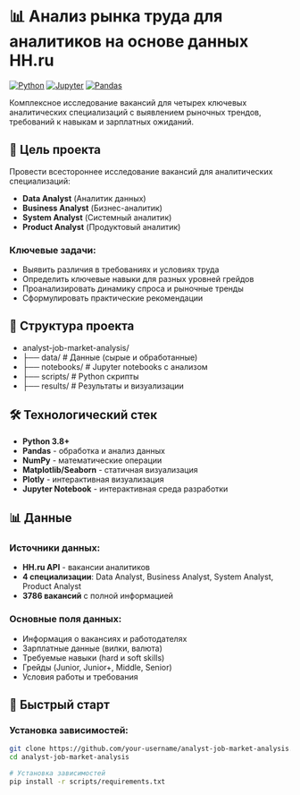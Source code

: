 # 📊 Анализ рынка труда для аналитиков на основе данных HH.ru

[![Python](https://img.shields.io/badge/Python-3.8%2B-blue)](https://www.python.org/)
[![Jupyter](https://img.shields.io/badge/Jupyter-Notebook-orange)](https://jupyter.org/)
[![Pandas](https://img.shields.io/badge/Pandas-Data%20Analysis-green)](https://pandas.pydata.org/)

Комплексное исследование вакансий для четырех ключевых аналитических специализаций с выявлением рыночных трендов, требований к навыкам и зарплатных ожиданий.

## 🎯 Цель проекта

Провести всестороннее исследование вакансий для аналитических специализаций:
- **Data Analyst** (Аналитик данных)
- **Business Analyst** (Бизнес-аналитик)
- **System Analyst** (Системный аналитик) 
- **Product Analyst** (Продуктовый аналитик)

### Ключевые задачи:
- Выявить различия в требованиях и условиях труда
- Определить ключевые навыки для разных уровней грейдов
- Проанализировать динамику спроса и рыночные тренды
- Сформулировать практические рекомендации

## 📁 Структура проекта
- analyst-job-market-analysis/
- ├── data/ # Данные (сырые и обработанные)
- ├── notebooks/ # Jupyter notebooks с анализом
- ├── scripts/ # Python скрипты
- ├── results/ # Результаты и визуализации


## 🛠️ Технологический стек

- **Python 3.8+**
- **Pandas** - обработка и анализ данных
- **NumPy** - математические операции
- **Matplotlib/Seaborn** - статичная визуализация
- **Plotly** - интерактивная визуализация
- **Jupyter Notebook** - интерактивная среда разработки

## 📊 Данные

### Источники данных:
- **HH.ru API** - вакансии аналитиков
- **4 специализации**: Data Analyst, Business Analyst, System Analyst, Product Analyst
- **3786 вакансий** с полной информацией

### Основные поля данных:
- Информация о вакансиях и работодателях
- Зарплатные данные (вилки, валюта)
- Требуемые навыки (hard и soft skills)
- Грейды (Junior, Junior+, Middle, Senior)
- Условия работы и требования

## 🚀 Быстрый старт

### Установка зависимостей:

```bash
git clone https://github.com/your-username/analyst-job-market-analysis.git
cd analyst-job-market-analysis

# Установка зависимостей
pip install -r scripts/requirements.txt
